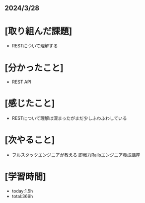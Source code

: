 ## 2024/3/28

# [取り組んだ課題]
- RESTについて理解する
# [分かったこと]
- REST API
# [感じたこと]  
- RESTについて理解は深まったがまだ少しふわふわしている
# [次やること]
- フルスタックエンジニアが教える 即戦力Railsエンジニア養成講座
# [学習時間]
- today:1.5h 
- total:369h
